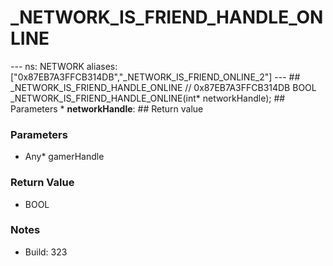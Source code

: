 # _NETWORK_IS_FRIEND_HANDLE_ONLINE

--- ns: NETWORK aliases: ["0x87EB7A3FFCB314DB","_NETWORK_IS_FRIEND_ONLINE_2"] --- ## _NETWORK_IS_FRIEND_HANDLE_ONLINE  // 0x87EB7A3FFCB314DB BOOL _NETWORK_IS_FRIEND_HANDLE_ONLINE(int* networkHandle);   ## Parameters * **networkHandle**:  ## Return value

### Parameters
* Any* gamerHandle

### Return Value
* BOOL

### Notes
* Build: 323

